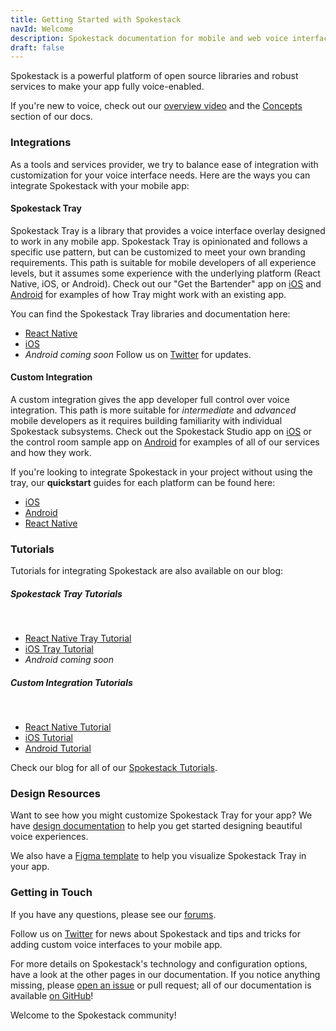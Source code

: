 ```yaml
---
title: Getting Started with Spokestack
navId: Welcome
description: Spokestack documentation for mobile and web voice interface development
draft: false
---
```


Spokestack is a powerful platform of open source libraries and robust services to make your app fully voice-enabled.

If you're new to voice, check out our [overview video](https://www.youtube.com/watch?v=wbJ8fZh-iQw) and the [Concepts](/docs/Concepts) section of our docs.

### Integrations

As a tools and services provider, we try to balance ease of integration with customization for your voice interface needs. Here are the ways you can integrate Spokestack with your mobile app:

#### Spokestack Tray

Spokestack Tray is a library that provides a voice interface overlay designed to work in any mobile app. Spokestack Tray is opinionated and follows a specific use pattern, but can be customized to meet your own branding requirements. This path is suitable for mobile developers of all experience levels, but it assumes some experience with the underlying platform (React Native, iOS, or Android). Check out our "Get the Bartender" app on [iOS](https://apps.apple.com/us/app/get-the-bartender/id1530425843) and [Android](https://play.google.com/store/apps/details?id=com.spokestack.bartender) for examples of how Tray might work with an existing app.

You can find the Spokestack Tray libraries and documentation here:

- [React Native](https://github.com/spokestack/react-native-spokestack-tray)
- [iOS](https://github.com/spokestack/spokestack-tray-ios)
- _Android coming soon_ Follow us on [Twitter](https://twitter.com/spokestack) for updates.

#### Custom Integration

A custom integration gives the app developer full control over voice integration. This path is more suitable for _intermediate_ and _advanced_ mobile developers as it requires building familiarity with individual Spokestack subsystems. Check out the Spokestack Studio app on [iOS](https://apps.apple.com/us/app/spokestack-studio/id1508393980) or the control room sample app on [Android](https://github.com/spokestack/android-control-room) for examples of all of our services and how they work.

If you're looking to integrate Spokestack in your project without using the tray, our **quickstart** guides for each platform can be found here:

- [iOS](/docs/iOS/getting-started)
- [Android](/docs/Android/getting-started)
- [React Native](/docs/React%20Native/getting-started)

### Tutorials

Tutorials for integrating Spokestack are also available on our blog:

##### Spokestack Tray Tutorials

<br />

- [React Native Tray Tutorial](/blog/integrating-spokestack-in-react-native)
- [iOS Tray Tutorial](/blog/integrating-spokestack-in-ios)
- _Android coming soon_

##### Custom Integration Tutorials

<br />

- [React Native Tutorial](/blog/integrating-spokestack-in-react-native)
- [iOS Tutorial](/blog/porting-a-smart-speaker-voice-app-to-mobile-part-1)
- [Android Tutorial](/blog/porting-the-alexa-minecraft-skill-to-android-using-spokestack)

Check our blog for all of our [Spokestack Tutorials](/blog/tag/tutorial).

### Design Resources

Want to see how you might customize Spokestack Tray for your app? We have [design documentation](/docs/Design/getting-started) to help you get started designing beautiful voice experiences.

We also have a [Figma template](https://www.figma.com/file/LvU9UXNPElCcJ3XYrFXFif/Spokestack-Tray) to help you visualize Spokestack Tray in your app.

### Getting in Touch

If you have any questions, please see our [forums](https://forum.spokestack.io/).

Follow us on [Twitter](https://twitter.com/spokestack) for news about Spokestack and tips and tricks for adding custom voice interfaces to your mobile app.

For more details on Spokestack's technology and configuration options, have a look at the other pages in our documentation. If you notice anything missing, please [open an issue](https://github.com/spokestack/spokestack.io/issues) or pull request; all of our documentation is available [on GitHub](https://github.com/spokestack/spokestack.io/tree/develop/content/docs)!

Welcome to the Spokestack community!
